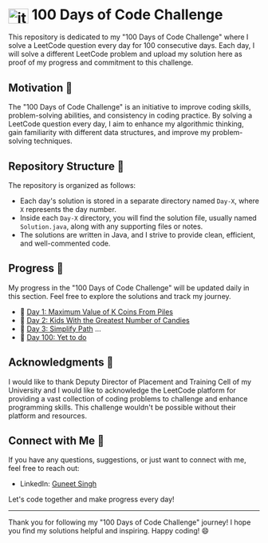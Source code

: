# <a href="https://www.leetcode.com/itsguneetsingh" target="blank"> <img align="center" src="https://raw.githubusercontent.com/rahuldkjain/github-profile-readme-generator/master/src/images/icons/Social/leet-code.svg" alt="itsguneetsingh" height="30" width="40" /></a>  100 Days of Code Challenge

This repository is dedicated to my "100 Days of Code Challenge" where I solve a LeetCode question every day for 100 consecutive days. Each day, I will solve a different LeetCode problem and upload my solution here as proof of my progress and commitment to this challenge.

## Motivation 🚀

The "100 Days of Code Challenge" is an initiative to improve coding skills, problem-solving abilities, and consistency in coding practice. By solving a LeetCode question every day, I aim to enhance my algorithmic thinking, gain familiarity with different data structures, and improve my problem-solving techniques.

## Repository Structure 📂

The repository is organized as follows:

- Each day's solution is stored in a separate directory named `Day-X`, where `X` represents the day number.
- Inside each `Day-X` directory, you will find the solution file, usually named `Solution.java`, along with any supporting files or notes.
- The solutions are written in Java, and I strive to provide clean, efficient, and well-commented code.

## Progress 📅

My progress in the "100 Days of Code Challenge" will be updated daily in this section. Feel free to explore the solutions and track my journey.

- 📅 [Day 1: Maximum Value of K Coins From Piles](Day-1/)
- 📅 [Day 2: Kids With the Greatest Number of Candies](Day-2/)
- 📅 [Day 3: Simplify Path](Day-3/)
...
- 📅 [Day 100: Yet to do](Day-100/)

## Acknowledgments 🙏

I would like to thank Deputy Director of Placement and Training Cell of my University and I would like to acknowledge the LeetCode platform for providing a vast collection of coding problems to challenge and enhance programming skills. This challenge wouldn't be possible without their platform and resources.

## Connect with Me 🤝

If you have any questions, suggestions, or just want to connect with me, feel free to reach out:

- LinkedIn: [Guneet Singh](https://www.linkedin.com/in/itsguneetsingh)

Let's code together and make progress every day!

---

Thank you for following my "100 Days of Code Challenge" journey! I hope you find my solutions helpful and inspiring. Happy coding! 😄
